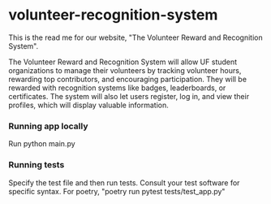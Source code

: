 # volunteer-recognition-system
This is the read me for our website, "The Volunteer Reward and Recognition System".

The Volunteer Reward and Recognition System will allow UF student organizations to manage their volunteers by tracking volunteer hours, rewarding top contributors, and encouraging participation.
They will be rewarded with recognition systems like badges, leaderboards, or certificates.
The system will also let users register, log in, and view their profiles, which will display valuable information.

### Running app locally
Run python main.py

### Running tests
Specify the test file and then run tests. Consult your test software for specific syntax. For poetry,
"poetry run pytest tests/test_app.py"